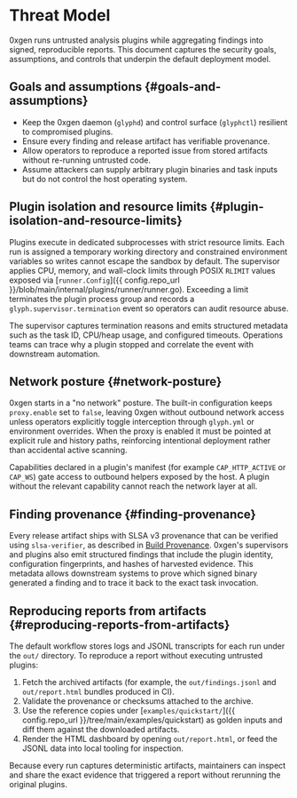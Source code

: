 # Threat Model

0xgen runs untrusted analysis plugins while aggregating findings into signed,
reproducible reports. This document captures the security goals, assumptions, and
controls that underpin the default deployment model.

## Goals and assumptions {#goals-and-assumptions}

- Keep the 0xgen daemon (`glyphd`) and control surface (`glyphctl`) resilient to
  compromised plugins.
- Ensure every finding and release artifact has verifiable provenance.
- Allow operators to reproduce a reported issue from stored artifacts without
  re-running untrusted code.
- Assume attackers can supply arbitrary plugin binaries and task inputs but do not
  control the host operating system.

## Plugin isolation and resource limits {#plugin-isolation-and-resource-limits}

Plugins execute in dedicated subprocesses with strict resource limits. Each run is
assigned a temporary working directory and constrained environment variables so writes
cannot escape the sandbox by default. The supervisor applies CPU, memory, and
wall-clock limits through POSIX `RLIMIT` values exposed via
[`runner.Config`]({{ config.repo_url }}/blob/main/internal/plugins/runner/runner.go). Exceeding a limit terminates
the plugin process group and records a `glyph.supervisor.termination` event so
operators can audit resource abuse.

The supervisor captures termination reasons and emits structured metadata such as the
task ID, CPU/heap usage, and configured timeouts. Operations teams can trace why a
plugin stopped and correlate the event with downstream automation.

## Network posture {#network-posture}

0xgen starts in a "no network" posture. The built-in configuration keeps
`proxy.enable` set to `false`, leaving 0xgen without outbound network access unless
operators explicitly toggle interception through `glyph.yml` or environment overrides.
When the proxy is enabled it must be pointed at explicit rule and history paths,
reinforcing intentional deployment rather than accidental active scanning.

Capabilities declared in a plugin's manifest (for example `CAP_HTTP_ACTIVE` or
`CAP_WS`) gate access to outbound helpers exposed by the host. A plugin without the
relevant capability cannot reach the network layer at all.

## Finding provenance {#finding-provenance}

Every release artifact ships with SLSA v3 provenance that can be verified using
`slsa-verifier`, as described in [Build Provenance](provenance.md). 0xgen's supervisors
and plugins also emit structured findings that include the plugin identity,
configuration fingerprints, and hashes of harvested evidence. This metadata allows
downstream systems to prove which signed binary generated a finding and to trace it
back to the exact task invocation.

## Reproducing reports from artifacts {#reproducing-reports-from-artifacts}

The default workflow stores logs and JSONL transcripts for each run under the `out/`
directory. To reproduce a report without executing untrusted plugins:

1. Fetch the archived artifacts (for example, the `out/findings.jsonl` and
   `out/report.html` bundles produced in CI).
2. Validate the provenance or checksums attached to the archive.
3. Use the reference copies under [`examples/quickstart/`]({{ config.repo_url }}/tree/main/examples/quickstart)
   as golden inputs and diff them against the downloaded artifacts.
4. Render the HTML dashboard by opening `out/report.html`, or feed the JSONL data into
   local tooling for inspection.

Because every run captures deterministic artifacts, maintainers can inspect and share
the exact evidence that triggered a report without rerunning the original plugins.

